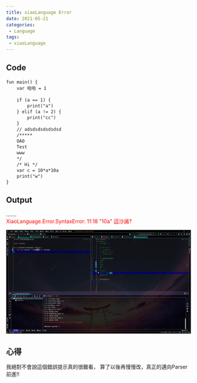 ```yaml
---
title: xiaoLanguage Error
date: 2021-05-21
categories:
 - Language
tags:
 - xiaoLanguage
---
```



## Code
```
fun main() {
    var 哈哈 = 1
    
    if (a == 1) {
        print("a")
    } elif (a != 2) {
        print("cc")
    }
    // adsdsdsdsdsdsd
    /*****
    OAO
    Test
    www
    */
    /* Hi */
    var c = 10*a*10a
    print("w")
}
```
## Output

....... <br />
<span style="color:red">XiaoLanguage.Error.SyntaxError: 11:18 "10a" 這沙誵?</span>

![就圖片而已啦](./image/code-3.png)

## 心得
我絕對不會說這個錯誤提示真的很難看，
算了以後再慢慢改，真正的邁向Parser前進!!